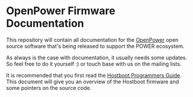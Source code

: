 # OpenPower Firmware Documentation #

This repository will contain all documentation for the [OpenPower](http://openpowerfoundation.org/) open source software
that's being released to support the POWER ecosystem.

As always is the case with documentation, it usually needs some updates.  So feel free to do it yourself :) or touch
base with us on the mailing lists.

It is recommended that you first read the [Hostboot Programmers
Guide](https://github.com/open-power/docs/blob/master/hostboot/HostBoot_PG.md).  This document will give you an
overview of the Hostboot firmware and some pointers on the source code. 
